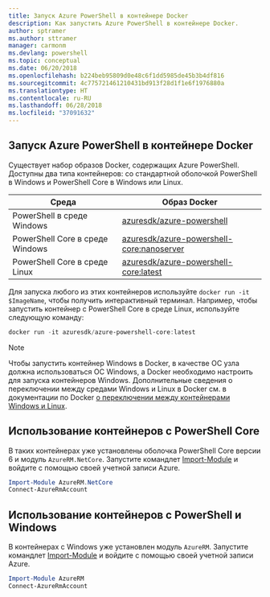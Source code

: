 ```yaml
---
title: Запуск Azure PowerShell в контейнере Docker
description: Как запустить Azure PowerShell в контейнере Docker.
author: sptramer
ms.author: sttramer
manager: carmonm
ms.devlang: powershell
ms.topic: conceptual
ms.date: 06/20/2018
ms.openlocfilehash: b224beb95809d0e48c6f1dd5985de45b3b4df816
ms.sourcegitcommit: 4c775721461210431bd913f28d1f1e6f1976880a
ms.translationtype: HT
ms.contentlocale: ru-RU
ms.lasthandoff: 06/28/2018
ms.locfileid: "37091632"
---
```

## <a name="run-azure-powershell-in-a-docker-container"></a>Запуск Azure PowerShell в контейнере Docker

Существует набор образов Docker, содержащих Azure PowerShell. Доступны два типа контейнеров: со стандартной оболочкой PowerShell в Windows и PowerShell Core в Windows или Linux.

| Среда | Образ Docker |
|-------------|--------------|
| PowerShell в среде Windows | [azuresdk/azure-powershell](https://hub.docker.com/r/azuresdk/azure-powershell/) |
| PowerShell Core в среде Windows | [azuresdk/azure-powershell-core:nanoserver](https://hub.docker.com/r/azuresdk/azure-powershell-core/) |
| PowerShell Core в среде Linux | [azuresdk/azure-powershell-core:latest](https://hub.docker.com/r/azuresdk/azure-powershell-core/) |

Для запуска любого из этих контейнеров используйте `docker run -it $ImageName`, чтобы получить интерактивный терминал. Например, чтобы запустить контейнер с PowerShell Core в среде Linux, используйте следующую команду:

```powershell
docker run -it azuresdk/azure-powershell-core:latest
```

> [!NOTE]
> Чтобы запустить контейнер Windows в Docker, в качестве ОС узла должна использоваться ОС Windows, а Docker необходимо настроить для запуска контейнеров Windows. Дополнительные сведения о переключении между средами Windows и Linux в Docker см. в документации по Docker [о переключении между контейнерами Windows и Linux](https://docs.docker.com/docker-for-windows/#switch-between-windows-and-linux-containers).

## <a name="use-a-powershell-core-container"></a>Использование контейнеров с PowerShell Core

В таких контейнерах уже установлены оболочка PowerShell Core версии 6 и модуль `AzureRM.NetCore`. Запустите командлет [Import-Module](/powershell/module/microsoft.powershell.core/import-module) и войдите с помощью своей учетной записи Azure.

```powershell
Import-Module AzureRM.NetCore
Connect-AzureRmAccount
```

## <a name="use-the-windows-container-with-powershell"></a>Использование контейнеров с PowerShell и Windows

В контейнерах с Windows уже установлен модуль `AzureRM`. Запустите командлет [Import-Module](/powershell/module/microsoft.powershell.core/import-module) и войдите с помощью своей учетной записи Azure.

```powershell
Import-Module AzureRM
Connect-AzureRmAccount
```